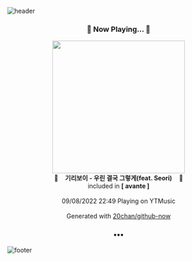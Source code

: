 ![header](https://capsule-render.vercel.app/api?type=wave&height=170&section=header&text=Hi.%20I'm%20SHIFT&fontColor=090707&fontAlignX=45&fontAlignY=65&fontSize=100)

<h3 align="center">🎵 Now Playing... 🎵</h3>
<p align="center">
  <a href="https://music.youtube.com/watch?v=xFXuMaARqFA">
    <img width="300" src="https://lh3.googleusercontent.com/zkYDGyt6KJIvCy2BVT4FrjJw2LLqUhNgR50W1TDph9lCqC3TXP20wD_St6iPAzBJOC5O0gtDEZnrOETZ">
  </a>
  <br>
  🎵&nbsp&nbsp&nbsp <b>기리보이 - 우린 결국 그렇게(feat. Seori)</b> &nbsp&nbsp&nbsp🎵
  <br>
  included in <b>[ avante ]</b>
  
  <br />
  <br />
  09/08/2022 22:49 Playing on YTMusic
  <br />
  <br />
  Generated with <a href="https://github.com/20chan/github-now">20chan/github-now</a>
</p>

<h3 align="center">•••</h3>

![footer](https://capsule-render.vercel.app/api?type=wave&height=150&section=footer)
